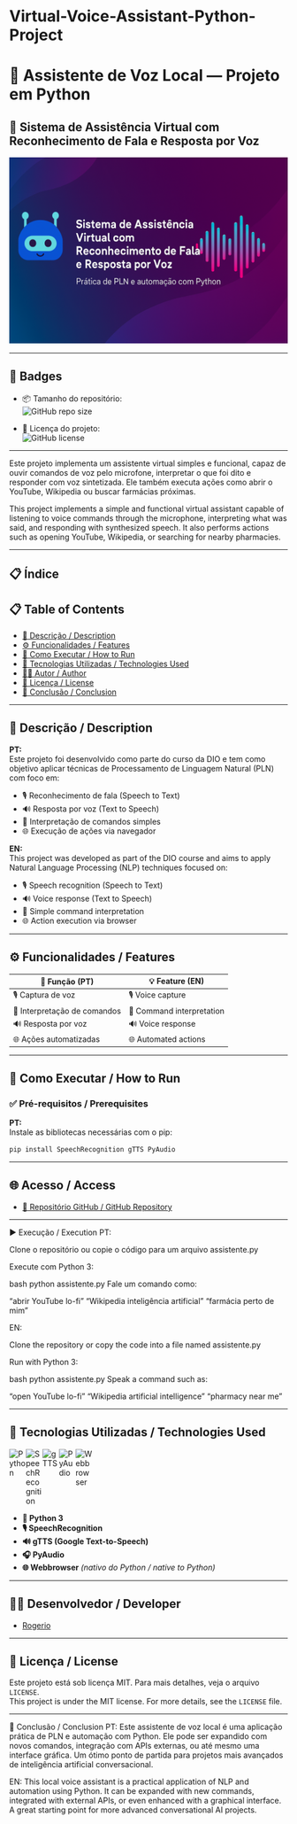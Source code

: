 # Virtual-Voice-Assistant-Python-Project

# 🤖 Assistente de Voz Local — Projeto em Python  


## 🧠 Sistema de Assistência Virtual com Reconhecimento de Fala e Resposta por Voz  

![Capa do Projeto - Assistente Virtual](assistente-virtual-capa.png)

---
## 🏅 Badges

- 📦 Tamanho do repositório:  
  ![GitHub repo size](https://img.shields.io/repo-size/Rogerio5/Virtual-Voice-Assistant-Python-Project)

- 📄 Licença do projeto:  
  ![GitHub license](https://img.shields.io/github/license/Rogerio5/Virtual-Voice-Assistant-Python-Project)

---

Este projeto implementa um assistente virtual simples e funcional, capaz de ouvir comandos de voz pelo microfone, interpretar o que foi dito e responder com voz sintetizada. Ele também executa ações como abrir o YouTube, Wikipedia ou buscar farmácias próximas.  

This project implements a simple and functional virtual assistant capable of listening to voice commands through the microphone, interpreting what was said, and responding with synthesized speech. It also performs actions such as opening YouTube, Wikipedia, or searching for nearby pharmacies.

---

## 📋 Índice  
## 📋 Table of Contents

- [📖 Descrição / Description](#📖-descrição--description)  
- [⚙️ Funcionalidades / Features](#️-funcionalidades--features)  
- [🚀 Como Executar / How to Run](#🚀-como-executar--how-to-run)  
- [🧰 Tecnologias Utilizadas / Technologies Used](#🧰-tecnologias-utilizadas--technologies-used)  
- [👨‍💻 Autor / Author](#👨‍💻-autor--author)  
- [📜 Licença / License](#📜-licença--license)  
- [🏁 Conclusão / Conclusion](#🏁-conclusão--conclusion)

---

## 📖 Descrição / Description

**PT:**  
Este projeto foi desenvolvido como parte do curso da DIO e tem como objetivo aplicar técnicas de Processamento de Linguagem Natural (PLN) com foco em:

- 🎙️ Reconhecimento de fala (Speech to Text)  
- 🔊 Resposta por voz (Text to Speech)  
- 🧠 Interpretação de comandos simples  
- 🌐 Execução de ações via navegador

**EN:**  
This project was developed as part of the DIO course and aims to apply Natural Language Processing (NLP) techniques focused on:

- 🎙️ Speech recognition (Speech to Text)  
- 🔊 Voice response (Text to Speech)  
- 🧠 Simple command interpretation  
- 🌐 Action execution via browser

---

## ⚙️ Funcionalidades / Features

| 🧩 Função (PT)                  | 💡 Feature (EN)                        |
|--------------------------------|----------------------------------------|
| 🎙️ Captura de voz              | 🎙️ Voice capture                       |
| 🧠 Interpretação de comandos    | 🧠 Command interpretation               |
| 🔊 Resposta por voz             | 🔊 Voice response                       |
| 🌐 Ações automatizadas          | 🌐 Automated actions                    |

---

## 🚀 Como Executar / How to Run

### ✅ Pré-requisitos / Prerequisites

**PT:**  
Instale as bibliotecas necessárias com o pip:

```bash
pip install SpeechRecognition gTTS PyAudio
```
---

## 🌐 Acesso / Access

- [🔗 Repositório GitHub / GitHub Repository](https://github.com/Rogerio5/Virtual-Voice-Assistant-Python-Project)

---

▶️ Execução / Execution
PT:

Clone o repositório ou copie o código para um arquivo assistente.py

Execute com Python 3:

bash
python assistente.py
Fale um comando como:

“abrir YouTube lo-fi”
“Wikipedia inteligência artificial”
“farmácia perto de mim”

EN:

Clone the repository or copy the code into a file named assistente.py

Run with Python 3:

bash
python assistente.py
Speak a command such as:

“open YouTube lo-fi”
“Wikipedia artificial intelligence”
“pharmacy near me”

---

<h2>🧰 Tecnologias Utilizadas / Technologies Used</h2>

<p>
  <img align="left" alt="Python" title="Python" width="30px" src="https://cdn.jsdelivr.net/gh/devicons/devicon@latest/icons/python/python-original.svg"/>
  <img align="left" alt="SpeechRecognition" title="SpeechRecognition (Python)" width="30px" src="https://upload.wikimedia.org/wikipedia/commons/0/05/Speech_bubble_icon.svg"/>
  <img align="left" alt="gTTS" title="gTTS (Google Text-to-Speech)" width="30px" src="https://upload.wikimedia.org/wikipedia/commons/2/2f/Speaker_Icon.svg"/>
  <img align="left" alt="PyAudio" title="PyAudio" width="30px" src="https://upload.wikimedia.org/wikipedia/commons/3/3f/Microphone_icon.svg"/>
  <img align="left" alt="Webbrowser" title="Webbrowser (Python built-in)" width="30px" src="https://upload.wikimedia.org/wikipedia/commons/e/e7/Internet_Explorer_9_icon.svg"/>
</p>

<br clear="all"/>

<ul>
  <li><strong>🐍 Python 3</strong></li>
  <li><strong>🎙️ SpeechRecognition</strong></li>
  <li><strong>🔊 gTTS (Google Text-to-Speech)</strong></li>
  <li><strong>🎧 PyAudio</strong></li>
  <li><strong>🌐 Webbrowser</strong> <em>(nativo do Python / native to Python)</em></li>
</ul>

---

## 👨‍💻 Desenvolvedor / Developer

- [Rogerio](https://github.com/Rogerio5)

---

## 📜 Licença / License

Este projeto está sob licença MIT. Para mais detalhes, veja o arquivo `LICENSE`.  
This project is under the MIT license. For more details, see the `LICENSE` file.

---

🏁 Conclusão / Conclusion
PT: Este assistente de voz local é uma aplicação prática de PLN e automação com Python. Ele pode ser expandido com novos comandos, integração com APIs externas, ou até mesmo uma interface gráfica. Um ótimo ponto de partida para projetos mais avançados de inteligência artificial conversacional.

EN: This local voice assistant is a practical application of NLP and automation using Python. It can be expanded with new commands, integrated with external APIs, or even enhanced with a graphical interface. A great starting point for more advanced conversational AI projects.


